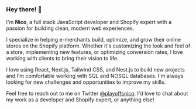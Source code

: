 ### Hey there! 🙌

I'm **Nico**, a full stack JavaScript developer and Shopify expert with a passion for building clean, modern web experiences.

I specialize in helping e-merchants build, optimize, and grow their online stores on the Shopify platform. Whether it's customizing the look and feel of a store, implementing new features, or optimizing conversion rates, I love working with clients to bring their vision to life.

I love using React, Next.js, Tailwind CSS, and Nest.js to build new projects and I'm comfortable working with SQL and NOSQL databases. I'm always looking for new challenges and opportunities to improve my skills.

Feel free to reach out to me on Twitter [@playoffsnico](https://twitter.com/playoffsnico). I'd love to chat about my work as a developer and Shopify expert, or anything else!
